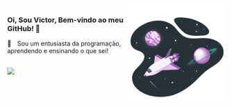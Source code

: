 <a href="https://storyset.com/rocket" title="Illustration by Freepik Storyset">
  <img align="right" src="./.github/spaco.svg" alt="a rocket on space" width=45% height=55% />
</a>

### Oi, Sou Victor, Bem-vindo ao meu GitHub! 👋

🚀 Sou um entusiasta da programação, aprendendo e ensinando o que sei!

<br/>
  <img height="180em" src="https://github-readme-stats-eight-theta.vercel.app/api/top-langs/?username=victorb132&layout=compact&langs_count=8&theme=monokai"/>
